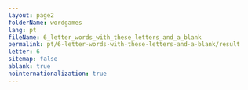 ```yaml
---
layout: page2
folderName: wordgames
lang: pt
fileName: 6_letter_words_with_these_letters_and_a_blank
permalink: pt/6-letter-words-with-these-letters-and-a-blank/result
letter: 6
sitemap: false
ablank: true
nointernationalization: true
---
```

